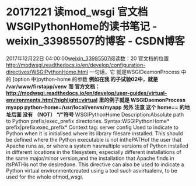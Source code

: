 # 20171221 读mod_wsgi 官文档WSGIPythonHome的读书笔记 - weixin_33985507的博客 - CSDN博客
2017年12月22日 04:00:00[weixin_33985507](https://me.csdn.net/weixin_33985507)阅读数：20
官文档的位置
http://modwsgi.readthedocs.io/en/develop/configuration-directives/WSGIPythonHome.html
一句话，它 就是WSGIDeamonProcess 中的 [option 中]python-home 的参数
**例如在我 的子试验02中，就是**
**/var/www/firstapp/venv**
**而 官方文档： http://modwsgi.readthedocs.io/en/develop/user-guides/virtual-environments.html?highlight=virtual**
**里的例子就是 WSGIDaemonProcess myapp python-home=/usr/local/venvs/myapp**
****另外 注意 这个 home== 的地址后面 没有 （NOT） “/”符号****
WSGIPythonHome
Description:Absolute path to Python prefix/exec_prefix directories.
Syntax:WSGIPythonHome*   prefix|prefix:exec_prefix*
Context tag: server config
Used to indicate to Python when it is initialised where its library filesare installed. This should be defined where the Python executable is not inthePATHof the user that Apache runs as, or where a system hasmultiple versions of Python installed in different locations in the filesystem, especially different installations of the same major/minor version,and the installation that Apache finds in itsPATHis not the desiredone.
This directive can also be used to indicate a Python virtual environmentcreated using a tool such asvirtualenv, to be used for the whole ofmod_wsgi.
